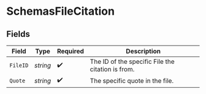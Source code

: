 # SchemasFileCitation


## Fields

| Field                                             | Type                                              | Required                                          | Description                                       |
| ------------------------------------------------- | ------------------------------------------------- | ------------------------------------------------- | ------------------------------------------------- |
| `FileID`                                          | *string*                                          | :heavy_check_mark:                                | The ID of the specific File the citation is from. |
| `Quote`                                           | *string*                                          | :heavy_check_mark:                                | The specific quote in the file.                   |